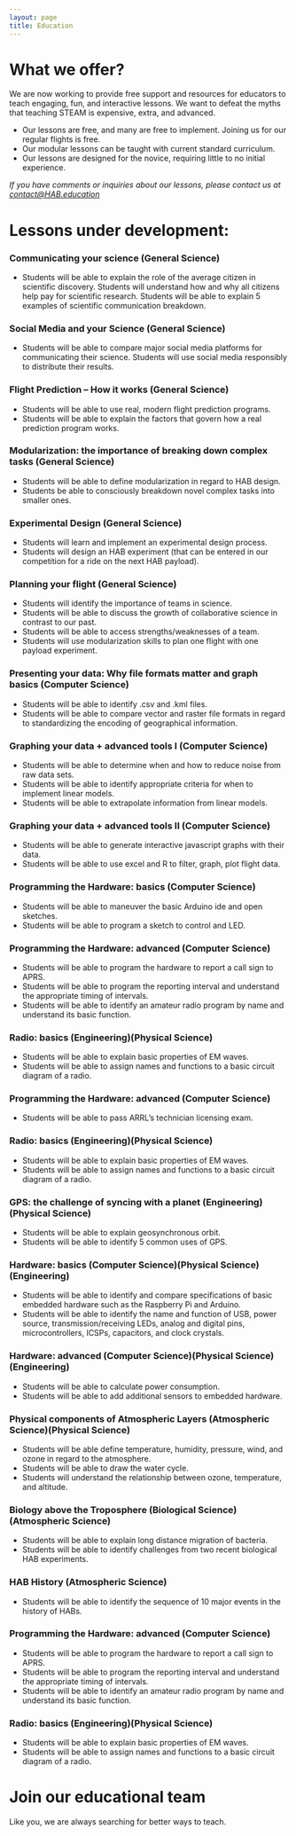 ```yaml
---
layout: page
title: Education
---
```


# What we offer?

We are now working to provide free support and resources for educators to teach engaging, fun, and interactive lessons. We want to defeat the myths that teaching STEAM is expensive, extra, and advanced.

- Our lessons are free, and many are free to implement. Joining us for our regular flights is free.
- Our modular lessons can be taught with current standard curriculum. 
- Our lessons are designed for the novice, requiring little to no initial experience.

*If you have comments or inquiries about our lessons, please contact us at contact@HAB.education*

# Lessons under development:

### Communicating your science (General Science)
+ Students will be able to explain the role of the average citizen in scientific discovery. Students will understand how and why all citizens help pay for scientific research. Students will be able to explain 5 examples of scientific communication breakdown.

### Social Media and your Science (General Science)
+ Students will be able to compare major social media platforms for communicating their science. Students will use social media responsibly to distribute their results.

### Flight Prediction – How it works (General Science)
+ Students will be able to use real, modern flight prediction programs.
+ Students will be able to explain the factors that govern how a real prediction program works.

### Modularization: the importance of breaking down complex tasks (General Science)
+ Students will be able to define modularization in regard to HAB design.
+ Students be able to consciously breakdown novel complex tasks into smaller ones.

### Experimental Design (General Science)
+ Students will learn and implement an experimental design process.
+ Students will design an HAB experiment (that can be entered in our competition for a ride on the next HAB payload).

### Planning your flight (General Science)
+ Students will identify the importance of teams in science.
+ Students will be able to discuss the growth of collaborative science in contrast to our past.
+ Students will be able to access strengths/weaknesses of a team.
+ Students will use modularization skills to plan one flight with one payload experiment.

### Presenting your data: Why file formats matter and graph basics (Computer Science)
+ Students will be able to identify .csv and .kml files.
+ Students will be able to compare vector and raster file formats in regard to standardizing the encoding of geographical information.</div>

### Graphing your data +  advanced tools I (Computer Science)
+ Students will be able to determine when and how to reduce noise from raw data sets. 
+ Students will be able to identify appropriate criteria for when to implement linear models. 
+ Students will be able to extrapolate information from linear models.

### Graphing your data +  advanced tools II (Computer Science)
+ Students will be able to generate interactive javascript graphs with their data.
+ Students will be able to use excel and R to filter, graph, plot flight data.

### Programming the Hardware: basics (Computer Science)
+ Students will be able to maneuver the basic Arduino ide and open sketches.
+ Students will be able to program a sketch to control and LED.

### Programming the Hardware: advanced (Computer Science)
+ Students will be able to program the hardware to report a call sign to APRS.
+ Students will be able to program the reporting interval and understand the appropriate timing of intervals.
+ Students will be able to identify an amateur radio program by name and understand its basic function.

### Radio: basics (Engineering)(Physical Science)
+ Students will be able to explain basic properties of EM waves.
+ Students will be able to assign names and functions to a basic circuit diagram of a radio.

### Programming the Hardware: advanced (Computer Science)
+ Students will be able to pass ARRL’s technician licensing exam.

### Radio: basics (Engineering)(Physical Science)
+ Students will be able to explain basic properties of EM waves.
+ Students will be able to assign names and functions to a basic circuit diagram of a radio.

### GPS: the challenge of syncing with a planet (Engineering)(Physical Science)
+ Students will be able to explain geosynchronous orbit.
+ Students will be able to identify 5 common uses of GPS.

### Hardware: basics (Computer Science)(Physical Science)(Engineering)
+ Students will be able to identify and compare specifications of basic embedded hardware such as the Raspberry Pi and Arduino.
+ Students will be able to identify the name and function of USB, power source, transmission/receiving LEDs, analog and digital pins, microcontrollers, ICSPs, capacitors, and clock crystals.

### Hardware: advanced (Computer Science)(Physical Science)(Engineering)
+ Students will be able to calculate power consumption.
+ Students will be able to add additional sensors to embedded hardware.

### Physical components of Atmospheric Layers (Atmospheric Science)(Physical Science)
+ Students will be able define temperature, humidity, pressure, wind, and ozone in regard to the atmosphere.
+ Students will be able to draw the water cycle.
+ Students will understand the relationship between ozone, temperature, and altitude.

### Biology above the Troposphere (Biological Science)(Atmospheric Science)
+ Students will be able to explain long distance migration of bacteria.
+ Students will be able to identify challenges from two recent biological HAB experiments.

### HAB History (Atmospheric Science)
+ Students will be able to identify the sequence of 10 major events in the history of HABs.

### Programming the Hardware: advanced (Computer Science)
+ Students will be able to program the hardware to report a call sign to APRS.
+ Students will be able to program the reporting interval and understand the appropriate timing of intervals.
+ Students will be able to identify an amateur radio program by name and understand its basic function.

### Radio: basics (Engineering)(Physical Science)
+ Students will be able to explain basic properties of EM waves.
+ Students will be able to assign names and functions to a basic circuit diagram of a radio.

# Join our educational team
Like you, we are always searching for better ways to teach.
